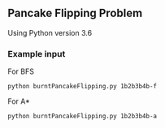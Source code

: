 ## Pancake Flipping Problem

Using Python version 3.6

### Example input 
For BFS
```
python burntPancakeFlipping.py 1b2b3b4b-f
```

For A*
```
python burntPancakeFlipping.py 1b2b3b4b-a
```
